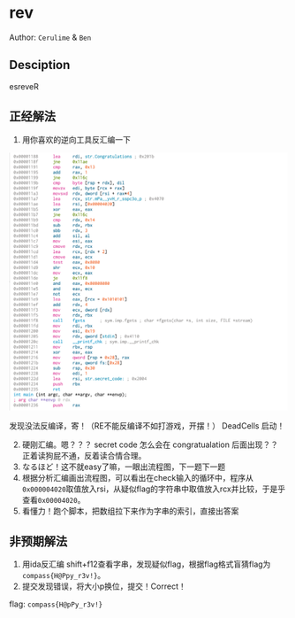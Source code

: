 # rev
Author: `Cerulime` & `Ben`
## Desciption
esreveR
## 正经解法
1. 用你喜欢的逆向工具反汇编一下

![](img/asm.png) 

发现没法反编译，寄！（RE不能反编译不如打游戏，开摆！）
DeadCells 启动！

2. 硬刚汇编。嗯？？？ secret code  怎么会在 congratualation 后面出现？？
正着读狗屁不通，反着读合情合理。
3. なるほど！这不就easy了嘛，一眼出流程图，下一题下一题
4. 根据分析汇编画出流程图，可以看出在check输入的循环中，程序从`0x000004020`取值放入rsi，从疑似flag的字符串中取值放入rcx并比较，于是乎查看`0x00004020`。
5. 看懂力！跑个脚本，把数组拉下来作为字串的索引，直接出答案

## 非预期解法
1. 用ida反汇编 shift+f12查看字串，发现疑似flag，根据flag格式盲猜flag为`compass{H@Ppy_r3v!}`。
2. 提交发现错误，将大小p换位，提交！Correct！


flag: `compass{H@pPy_r3v!}`